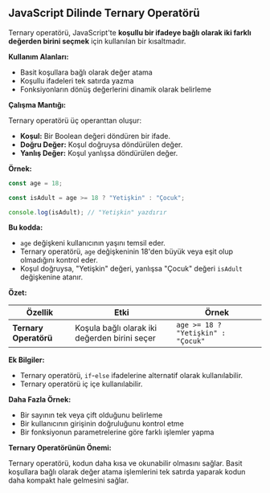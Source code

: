 ## JavaScript Dilinde Ternary Operatörü

Ternary operatörü, JavaScript'te **koşullu bir ifadeye bağlı olarak iki farklı değerden birini seçmek** için kullanılan bir kısaltmadır.

**Kullanım Alanları:**

* Basit koşullara bağlı olarak değer atama
* Koşullu ifadeleri tek satırda yazma
* Fonksiyonların dönüş değerlerini dinamik olarak belirleme

**Çalışma Mantığı:**

Ternary operatörü üç operanttan oluşur:

* **Koşul:** Bir Boolean değeri döndüren bir ifade.
* **Doğru Değer:** Koşul doğruysa döndürülen değer.
* **Yanlış Değer:** Koşul yanlışsa döndürülen değer.

**Örnek:**

```javascript
const age = 18;

const isAdult = age >= 18 ? "Yetişkin" : "Çocuk";

console.log(isAdult); // "Yetişkin" yazdırır
```

**Bu kodda:**

* `age` değişkeni kullanıcının yaşını temsil eder.
* Ternary operatörü, `age` değişkeninin 18'den büyük veya eşit olup olmadığını kontrol eder.
* Koşul doğruysa, "Yetişkin" değeri, yanlışsa "Çocuk" değeri `isAdult` değişkenine atanır.

**Özet:**

| Özellik | Etki | Örnek |
|---|---|---|
| **Ternary Operatörü** | Koşula bağlı olarak iki değerden birini seçer | `age >= 18 ? "Yetişkin" : "Çocuk"` |

**Ek Bilgiler:**

* Ternary operatörü, `if`-`else` ifadelerine alternatif olarak kullanılabilir.
* Ternary operatörü iç içe kullanılabilir.

**Daha Fazla Örnek:**

* Bir sayının tek veya çift olduğunu belirleme
* Bir kullanıcının girişinin doğruluğunu kontrol etme
* Bir fonksiyonun parametrelerine göre farklı işlemler yapma

**Ternary Operatörünün Önemi:**

Ternary operatörü, kodun daha kısa ve okunabilir olmasını sağlar. Basit koşullara bağlı olarak değer atama işlemlerini tek satırda yaparak kodun daha kompakt hale gelmesini sağlar.
